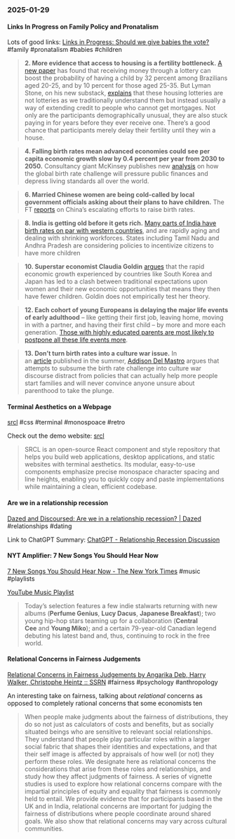### 2025-01-29
#### Links In Progress on Family Policy and Pronatalism
Lots of good links: [Links in Progress: Should we give babies the vote?](https://www.worksinprogress.news/p/should-we-give-babies-the-vote) #family #pronatalism #babies #children 

> **2. More evidence that access to housing is a fertility bottleneck.** [A new paper](https://papers.ssrn.com/sol3/papers.cfm?abstract_id=5046571) has found that receiving money through a lottery can boost the probability of having a child by 32 percent among Brazilians aged 20-25, and by 10 percent for those aged 25-35. But Lyman Stone, on his new substack, [explains](https://substack.com/inbox/post/154338267?r=27r4jr&utm_campaign=post&utm_medium=web&triedRedirect=true) that these housing lotteries are not lotteries as we traditionally understand them but instead usually a way of extending credit to people who cannot get mortgages. Not only are the participants demographically unusual, they are also stuck paying in for years before they ever receive one. There’s a good chance that participants merely delay their fertility until they win a house.

> **4. Falling birth rates mean advanced economies could see per capita economic growth slow by 0.4 percent per year from 2030 to 2050.** Consultancy giant McKinsey publishes new [analysis](https://www.mckinsey.com/mgi/our-research/dependency-and-depopulation-confronting-the-consequences-of-a-new-demographic-reality#/) on how the global birth rate challenge will pressure public finances and depress living standards all over the world.

> **6. Married Chinese women are being cold-called by local government officials asking about their plans to have children.** The FT [reports](https://www.ft.com/content/5fdf42e1-2975-4c99-9031-a9f73c2251be) on China’s escalating efforts to raise birth rates.

> **8. India is getting old before it gets rich.** [Many parts of India have birth rates on par with western countries](https://www.bbc.co.uk/news/articles/ce9088men9xo), and are rapidly aging and dealing with shrinking workforces. States including Tamil Nadu and Andhra Pradesh are considering policies to incentivize citizens to have more children

> **10. Superstar economist Claudia Goldin** [argues](https://www.nber.org/system/files/working_papers/w33311/w33311.pdf?utm_campaign=PANTHEON_STRIPPED&amp%3Butm_medium=PANTHEON_STRIPPED&amp%3Butm_source=PANTHEON_STRIPPED) that the rapid economic growth experienced by countries like South Korea and Japan has led to a clash between traditional expectations upon women and their new economic opportunities that means they then have fewer children. Goldin does not empirically test her theory.

> **12. Each cohort of young Europeans is delaying the major life events of early adulthood** – like getting their first job, leaving home, moving in with a partner, and having their first child – by more and more each generation. [Those with highly educated parents are most likely to postpone all these life events more](https://www.demographic-research.org/volumes/vol51/23/51-23.pdf).

> **13. Don’t turn birth rates into a culture war issue.** In an [article](https://www.discoursemagazine.com/p/natalism-nimbyism-and-jd-vance) published in the summer, [Addison Del Mastro](https://x.com/ad_mastro) argues that attempts to subsume the birth rate challenge into culture war discourse distract from policies that can actually help more people start families and will never convince anyone unsure about parenthood to take the plunge.

#### Terminal Aesthetics on a Webpage
[srcl](https://github.com/internet-development/www-sacred/tree/main) #css #terminal #monospoace #retro

Check out the demo website: [srcl](https://www.sacred.computer)

> SRCL is an open-source React component and style repository that helps you build web applications, desktop applications, and static websites with terminal aesthetics. Its modular, easy-to-use components emphasize precise monospace character spacing and line heights, enabling you to quickly copy and paste implementations while maintaining a clean, efficient codebase.

#### Are we in a relationship recession
[Dazed and Discoursed: Are we in a relationship recession? \| Dazed](https://www.dazeddigital.com/life-culture/article/65934/1/dazed-and-discoursed-relationship-recession-podcast-dating-relationships) #relationships #dating 

Link to ChatGPT Summary: [ChatGPT - Relationship Recession Discussion](https://chatgpt.com/share/6799c9b6-5578-8012-b051-669a72737451)

#### NYT Amplifier: 7 New Songs You Should Hear Now
[7 New Songs You Should Hear Now - The New York Times](https://www.nytimes.com/2025/01/28/arts/music/amplifier-newsletter-japanese-breakfast-central-cee.html) #music #playlists

[YouTube Music Playlist](https://music.youtube.com/playlist?list=PLu_RmAJBNiIKmyZt3DcMGGYVFjtB-e1GG&si=rTjHSp9e7iKis3gg)

> Today’s selection features a few indie stalwarts returning with new albums (**Perfume Genius**, **Lucy Dacus**, **Japanese Breakfast**); two young hip-hop stars teaming up for a collaboration (**Central Cee** and **Young Miko**); and a certain 79-year-old Canadian legend debuting his latest band and, thus, continuing to rock in the free world.

#### Relational Concerns in Fairness Judgements
[Relational Concerns in Fairness Judgements by Angarika Deb, Harry Walker, Christophe Heintz :: SSRN](https://papers.ssrn.com/sol3/papers.cfm?abstract_id=4910643) #fairness #psychology #anthropology 

An interesting take on fairness, talking about _relational_ concerns as opposed to completely rational concerns that some economists ten

> When people make judgments about the fairness of distributions, they do so not just as calculators of costs and benefits, but as socially situated beings who are sensitive to relevant social relationships. They understand that people play particular roles within a larger social fabric that shapes their identities and expectations, and that their self image is affected by appraisals of how well (or not) they perform these roles. We designate here as relational concerns the considerations that arise from these roles and relationships, and study how they affect judgments of fairness. A series of vignette studies is used to explore how relational concerns compare with the impartial principles of equity and equality that fairness is commonly held to entail. We provide evidence that for participants based in the UK and in India, relational concerns are important for judging the fairness of distributions where people coordinate around shared goals. We also show that relational concerns may vary across cultural communities.

